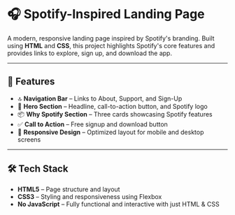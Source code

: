 # 🎧 Spotify-Inspired Landing Page

A modern, responsive landing page inspired by Spotify's branding. Built using **HTML** and **CSS**, this project highlights Spotify's core features and provides links to explore, sign up, and download the app.

---

## 🧩 Features

- 🔝 **Navigation Bar** – Links to About, Support, and Sign-Up
- 💬 **Hero Section** – Headline, call-to-action button, and Spotify logo
- 📦 **Why Spotify Section** – Three cards showcasing Spotify features
- ✅ **Call to Action** – Free signup and download button
- 📱 **Responsive Design** – Optimized layout for mobile and desktop screens

---

## 🛠️ Tech Stack

- **HTML5** – Page structure and layout
- **CSS3** – Styling and responsiveness using Flexbox
- **No JavaScript** – Fully functional and interactive with just HTML & CSS
